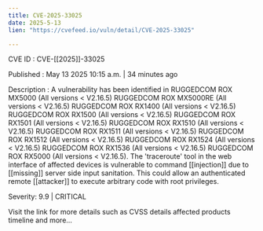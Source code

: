 ```yaml
---
title: CVE-2025-33025
date: 2025-5-13
lien: "https://cvefeed.io/vuln/detail/CVE-2025-33025"

---
```


CVE ID : CVE-[[2025]]-33025

Published :  May 13
2025
10:15 a.m. | 34 minutes ago

Description : A vulnerability has been identified in RUGGEDCOM ROX MX5000 (All versions < V2.16.5)
RUGGEDCOM ROX MX5000RE (All versions < V2.16.5)
RUGGEDCOM ROX RX1400 (All versions < V2.16.5)
RUGGEDCOM ROX RX1500 (All versions < V2.16.5)
RUGGEDCOM ROX RX1501 (All versions < V2.16.5)
RUGGEDCOM ROX RX1510 (All versions < V2.16.5)
RUGGEDCOM ROX RX1511 (All versions < V2.16.5)
RUGGEDCOM ROX RX1512 (All versions < V2.16.5)
RUGGEDCOM ROX RX1524 (All versions < V2.16.5)
RUGGEDCOM ROX RX1536 (All versions < V2.16.5)
RUGGEDCOM ROX RX5000 (All versions < V2.16.5). The 'traceroute' tool in the web interface of affected devices is vulnerable to command [[injection]] due to [[missing]] server side input sanitation. This could allow an authenticated remote [[attacker]] to execute arbitrary code with root privileges.

Severity: 9.9 | CRITICAL

Visit the link for more details
such as CVSS details
affected products
timeline
and more...
